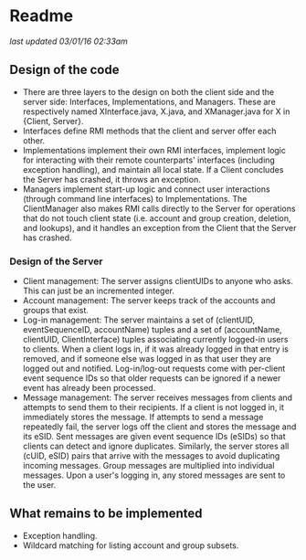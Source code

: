 # Readme

*last updated 03/01/16 02:33am*

## Design of the code
- There are three layers to the design on both the client side and the server side: Interfaces, Implementations, and Managers. These are respectively named XInterface.java, X.java, and XManager.java for X in {Client, Server}.
- Interfaces define RMI methods that the client and server offer each other.
- Implementations implement their own RMI interfaces, implement logic for interacting with their remote counterparts' interfaces (including exception handling), and maintain all local state. If a Client concludes the Server has crashed, it throws an exception.
- Managers implement start-up logic and connect user interactions (through command line interfaces) to Implementations. The ClientManager also makes RMI calls directly to the Server for operations that do not touch client state (i.e. account and group creation, deletion, and lookups), and it handles an exception from the Client that the Server has crashed.

### Design of the Server
- Client management: The server assigns clientUIDs to anyone who asks. This can just be an incremented integer.
- Account management: The server keeps track of the accounts and groups that exist.
- Log-in management: The server maintains a set of (clientUID, eventSequenceID, accountName) tuples and a set of (accountName, clientUID, ClientInterface) tuples associating currently logged-in users to clients. When a client logs in, if it was already logged in that entry is removed, and if someone else was logged in as that user they are logged out and notified. Log-in/log-out requests come with per-client event sequence IDs so that older requests can be ignored if a newer event has already been processed.
- Message management: The server receives messages from clients and attempts to send them to their recipients. If a client is not logged in, it immediately stores the message. If attempts to send a message repeatedly fail, the server logs off the client and stores the message and its eSID. Sent messages are given event sequence IDs (eSIDs) so that clients can detect and ignore duplicates. Similarly, the server stores all (cUID, eSID) pairs that arrive with the messages to avoid duplicating incoming messages. Group messages are multiplied into individual messages. Upon a user's logging in, any stored messages are sent to the user.

## What remains to be implemented
- Exception handling.
- Wildcard matching for listing account and group subsets.
